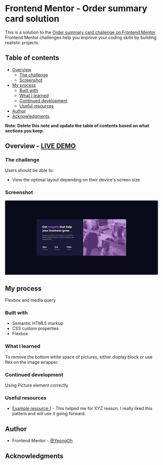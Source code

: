 # Frontend Mentor - Order summary card solution

This is a solution to the [Order summary card challenge on Frontend Mentor](https://www.frontendmentor.io/challenges/order-summary-component-QlPmajDUj). Frontend Mentor challenges help you improve your coding skills by building realistic projects.

## Table of contents

- [Overview](#overview)
  - [The challenge](#the-challenge)
  - [Screenshot](#screenshot)
- [My process](#my-process)
  - [Built with](#built-with)
  - [What I learned](#what-i-learned)
  - [Continued development](#continued-development)
  - [Useful resources](#useful-resources)
- [Author](#author)
- [Acknowledgments](#acknowledgments)

**Note: Delete this note and update the table of contents based on what sections you keep.**

## Overview - [LIVE DEMO](https://yeongoh.github.io/stats-preview-card-component)

### The challenge

Users should be able to:

- View the optimal layout depending on their device's screen size

### Screenshot

![](./screenshot.JPG)

## My process

Flexbox and media query

### Built with

- Semantic HTML5 markup
- CSS custom properties
- Flexbox

### What I learned

To remove the bottom white space of pictures, either display:block or use flex on the image wrapper.

### Continued development

Using Picture element correctly

### Useful resources

- [Example resource 1](https://www.example.com) - This helped me for XYZ reason. I really liked this pattern and will use it going forward.

## Author

- Frontend Mentor - [@YeongOh](https://www.frontendmentor.io/profile/YeongOh)

## Acknowledgments

